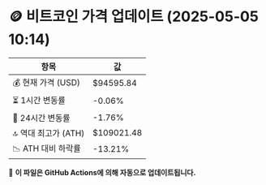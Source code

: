 # 🪙 비트코인 가격 업데이트 (2025-05-05 10:14)

| 항목                | 값 |
|--------------------|----------------|
| 💰 현재 가격 (USD) | $94595.84 |
| ⏳ 1시간 변동률    | -0.06% |
| 📆 24시간 변동률   | -1.76% |
| 🔝 역대 최고가 (ATH) | $109021.48 |
| 📉 ATH 대비 하락률 | -13.21% |

🔄 **이 파일은 GitHub Actions에 의해 자동으로 업데이트됩니다.**
